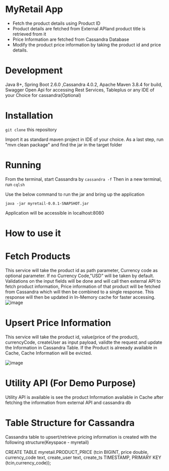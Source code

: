 # MyRetail App
- Fetch the product details using Product ID
- Product details are fetched from External APIand product title is retrieved from it
- Price Information are fetched from Cassandra Database
- Modify the product price information by taking the product id and price details.

# Development
Java 8+, Spring Boot 2.6.0 ,Cassandra 4.0.2, Apache Maven 3.8.4 for build, Swagger Open Api for accessing Rest Services, Tableplus or any IDE of your Choice for cassandra(Optional)

# Installation
`git clone` this repository

Import it as standard maven project in IDE of your choice. As a last step, run "mvn clean package" and find the jar in the target folder

# Running
From the terminal, start Cassandra by
`cassandra -f`
Then in a new terminal, run `cqlsh`

Use the below command to run the jar and bring up the application

`java -jar myretail-0.0.1-SNAPSHOT.jar`

Application will be accessible in localhost:8080

# How to use it
# Fetch Products
This service will take the product id as path parameter, Currency code as optional parameter. If no Currency Code,"USD" will be taken by default. Validations on the input fields will be done and  will call then
external API to fetch product information, Price information of that product will be fetched from Cassandra which will then be combined to a single response. This response will then be updated in In-Memory cache for faster accessing.
![image](https://user-images.githubusercontent.com/46640172/154864698-77609ca2-72eb-4371-8907-8266f375f220.png)


# Upsert Price Information

This service will take the product id, value(price of the product), currencyCode, createUser as input payload, validte the request and update the Information in Cassandra Table.
If the Product is alreeady available in Cache, Cache Information will be evicted.

![image](https://user-images.githubusercontent.com/46640172/154884501-ed63ef35-e45c-466e-8f36-f6bc9c51d0e4.png)


# Utility API (For Demo Purpose)

Utility API is available is see the product Information available in Cache after fetching the information from external API and cassandra db

# Table Structure for Cassandra
Cassandra table to upsert/retrieve pricing information is created with the following structure(Keyspace - myretail)

CREATE TABLE myretail.PRODUCT_PRICE
  (tcin BIGINT, 
  price double, 
  currency_code text, 
  create_user text, 
  create_ts TIMESTAMP,
 PRIMARY KEY (tcin,currency_code));



